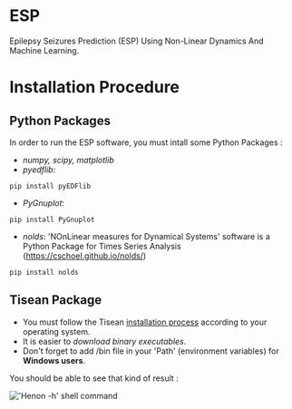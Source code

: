# ESP
Epilepsy Seizures Prediction (ESP) Using Non-Linear Dynamics And Machine Learning.

# Installation Procedure

## Python Packages

In order to run the ESP software, you must intall some Python Packages :

- _numpy, scipy, matplotlib_
- _pyedflib_:
```
pip install pyEDFlib
```
- _PyGnuplot_:
```
pip install PyGnuplot
```
- _nolds_: 'NOnLinear measures for Dynamical Systems' software is a Python Package for Times Series Analysis (https://cschoel.github.io/nolds/)
```
pip install nolds
```
## Tisean Package

- You must follow the Tisean [installation process](https://www.pks.mpg.de/~tisean/archive_3.0.0.html) according to your operating system. 
- It is easier to _download binary executables_. 
- Don't forget to add /bin file in your 'Path' (environment variables) for **Windows users**.

You should be able to see that kind of result :

!['Henon -h' shell command](link_image)
